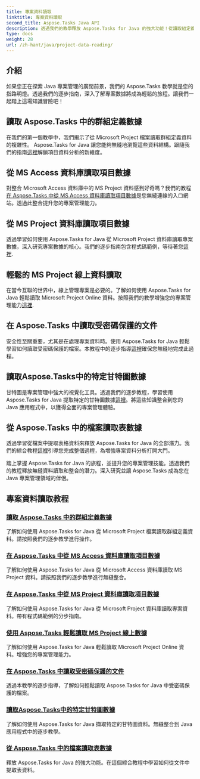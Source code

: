 ```yaml
---
title: 專案資料讀取
linktitle: 專案資料讀取
second_title: Aspose.Tasks Java API
description: 透過我們的教學釋放 Aspose.Tasks for Java 的強大功能！從讀取組定義到擷取甘特圖數據，掌握無縫整合。
type: docs
weight: 28
url: /zh-hant/java/project-data-reading/
---
```

## 介紹
如果您正在探索 Java 專案管理的廣闊前景，我們的 Aspose.Tasks 教學就是您的指路明燈。透過我們的逐步指南，深入了解專案數據將成為輕鬆的旅程。讓我們一起踏上這場知識冒險吧！

## 讀取 Aspose.Tasks 中的群組定義數據
在我們的第一個教學中，我們揭示了從 Microsoft Project 檔案讀取群組定義資料的複雜性。 Aspose.Tasks for Java 讓您能夠無縫地瀏覽這些資料結構。跟隨我們的指南[這裡](./read-group-definition/)解鎖項目資料分析的新維度。

## 從 MS Access 資料庫讀取項目數據
對整合 Microsoft Access 資料庫中的 MS Project 資料感到好奇嗎？我們的教程[在 Aspose.Tasks 中從 MS Access 資料庫讀取項目數據](./read-access-database/)是您無縫連線的入口網站。透過此整合提升您的專案管理能力。

## 從 MS Project 資料庫讀取項目數據
透過學習如何使用 Aspose.Tasks for Java 從 Microsoft Project 資料庫讀取專案數據，深入研究專案數據的核心。我們的逐步指南包含程式碼範例，等待著您[這裡](./read-project-database/).

## 輕鬆的 MS Project 線上資料讀取
在當今互聯的世界中，線上管理專案是必要的。了解如何使用 Aspose.Tasks for Java 輕鬆讀取 Microsoft Project Online 資料。按照我們的教學增強您的專案管理能力[這裡](./read-project-online/).

## 在 Aspose.Tasks 中讀取受密碼保護的文件
安全性至關重要，尤其是在處理專案資料時。使用 Aspose.Tasks for Java 輕鬆學習如何讀取受密碼保護的檔案。本教程中的逐步指導[這裡](./read-password-protected/)確保您無縫地完成此過程。

## 讀取Aspose.Tasks中的特定甘特圖數據
甘特圖是專案管理中強大的視覺化工具。透過我們的逐步教程，學習使用 Aspose.Tasks for Java 提取特定的甘特圖數據[這裡](./read-specific-gantt-chart-data/)。將這些知識整合到您的 Java 應用程式中，以獲得全面的專案管理體驗。

## 從 Aspose.Tasks 中的檔案讀取表數據
透過學習從檔案中提取表格資料來釋放 Aspose.Tasks for Java 的全部潛力。我們的綜合教程[這裡](./read-table-data/)引導您完成整個過程，為增強專案資料分析打開大門。

踏上掌握 Aspose.Tasks for Java 的旅程，並提升您的專案管理技能。透過我們的教程釋放無縫資料讀取和整合的潛力。深入研究並讓 Aspose.Tasks 成為您在 Java 專案管理領域的伴侶。

## 專案資料讀取教程
### [讀取 Aspose.Tasks 中的群組定義數據](./read-group-definition/)
了解如何使用 Aspose.Tasks for Java 從 Microsoft Project 檔案讀取群組定義資料。請按照我們的逐步教學進行操作。
### [在 Aspose.Tasks 中從 MS Access 資料庫讀取項目數據](./read-access-database/)
了解如何使用 Aspose.Tasks for Java 從 Microsoft Access 資料庫讀取 MS Project 資料。請按照我們的逐步教學進行無縫整合。
### [在 Aspose.Tasks 中從 MS Project 資料庫讀取項目數據](./read-project-database/)
了解如何使用 Aspose.Tasks for Java 從 Microsoft Project 資料庫讀取專案資料。帶有程式碼範例的分步指南。
### [使用 Aspose.Tasks 輕鬆讀取 MS Project 線上數據](./read-project-online/)
了解如何使用 Aspose.Tasks for Java 輕鬆讀取 Microsoft Project Online 資料。增強您的專案管理能力。
### [在 Aspose.Tasks 中讀取受密碼保護的文件](./read-password-protected/)
透過本教學的逐步指導，了解如何輕鬆讀取 Aspose.Tasks for Java 中受密碼保護的檔案。
### [讀取Aspose.Tasks中的特定甘特圖數據](./read-specific-gantt-chart-data/)
了解如何使用 Aspose.Tasks for Java 擷取特定的甘特圖資料。無縫整合到 Java 應用程式中的逐步教學。
### [從 Aspose.Tasks 中的檔案讀取表數據](./read-table-data/)
釋放 Aspose.Tasks for Java 的強大功能。在這個綜合教程中學習如何從文件中提取表資料。